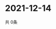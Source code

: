 # 2021-12-14
  共 0条

  <!-- BEGIN -->
  <!-- 最后更新时间Tue Dec 14 2021 07:04:55 GMT+0000 (Coordinated Universal Time) -->
  
  <!-- END -->
  
  